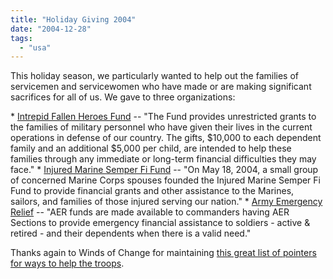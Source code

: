 ```yaml
---
title: "Holiday Giving 2004"
date: "2004-12-28"
tags: 
  - "usa"
---
```


This holiday season, we particularly wanted to help out the families of servicemen and servicewomen who have made or are making significant sacrifices for all of us. We gave to three organizations:

\* [Intrepid Fallen Heroes Fund](http://www.intrepidmuseum.org/foundation_heroesfund.html) -- "The Fund provides unrestricted grants to the families of military personnel who have given their lives in the current operations in defense of our country. The gifts, $10,000 to each dependent family and an additional $5,000 per child, are intended to help these families through any immediate or long-term financial difficulties they may face." \* [Injured Marine Semper Fi Fund](http://www.semperfifund.org) -- "On May 18, 2004, a small group of concerned Marine Corps spouses founded the Injured Marine Semper Fi Fund to provide financial grants and other assistance to the Marines, sailors, and families of those injured serving our nation." \* [Army Emergency Relief](http://www.aerhq.org/) -- "AER funds are made available to commanders having AER Sections to provide emergency financial assistance to soldiers - active & retired - and their dependents when there is a valid need."

Thanks again to Winds of Change for maintaining [this great list of pointers for ways to help the troops](http://www.windsofchange.net/archives/003234.php).

